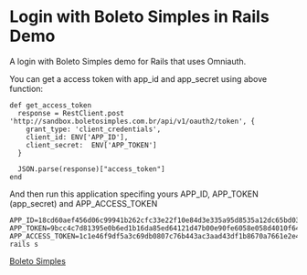 # Login with Boleto Simples in Rails Demo

A login with Boleto Simples demo for Rails that uses Omniauth.

You can get a access token with app_id and app_secret using above function:

```
def get_access_token
  response = RestClient.post 'http://sandbox.boletosimples.com.br/api/v1/oauth2/token', {
    grant_type: 'client_credentials',
    client_id: ENV['APP_ID'],
    client_secret:  ENV['APP_TOKEN']
  }

  JSON.parse(response)["access_token"]
end
```

And then run this application specifing yours APP_ID, APP_TOKEN (app_secret) and APP_ACCESS_TOKEN

```
APP_ID=18cd60aef456d06c99941b262cfc33e22f10e84d3e335a95d8535a12dc65bd03 APP_TOKEN=9bcc4c7d81395e0b6ed1b16da85ed64121d47b00e90fe6058e058d4010f64104 APP_ACCESS_TOKEN=1c1e46f9df5a3c69db0807c76b443ac3aad43df1b8670a7661e2e43994fe0555 rails s
```

[Boleto Simples](https://boletosimples.com.br)
